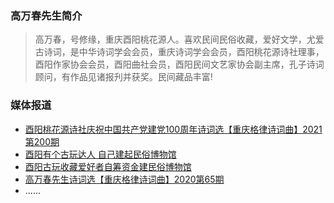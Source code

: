 ### 高万春先生简介

> 高万春，号修缘，重庆酉阳桃花源人。喜欢民间民俗收藏，爱好文学，尤爱古诗词，是中华诗词学会会员，重庆诗词学会会员，酉阳桃花源诗社理事，酉阳作家协会会员，酉阳曲社会员，酉阳民间文艺家协会副主席，孔子诗词顾问，有作品见诸报刋并获奖。民间藏品丰富!

### 媒体报道

- [酉阳桃花源诗社庆祝中国共产党建党100周年诗词选【重庆格律诗词曲】2021第200期](https://www.zdushi.com/news/show_1947358.html)
- [酉阳有个古玩达人 自己建起民俗博物馆](https://new.qq.com/rain/a/20200707A0L7N800)
- [酉阳古玩收藏爱好者自筹资金建民俗博物馆](https://www.cqcb.com/county/youyang/youyangxinwen/2020-07-07/2648019.html)
- [高万春先生诗词选【重庆格律诗词曲】2020第65期](https://www.zdushi.com//news/show_1484009.html)
- ......
